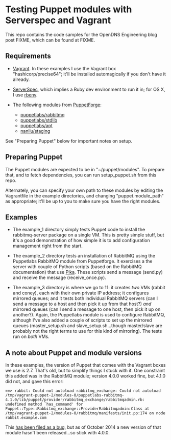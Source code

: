 # Testing Puppet modules with Serverspec and Vagrant

This repo contains the code samples for the OpenDNS Engineering blog
post FIXME, which can be found at FIXME.

## Requirements

* [Vagrant](http://downloads.vagrantup.com/).  In these examples I use
  the Vagrant box "hashicorp/precise64"; it'll be installed
  automagically if you don't have it already.
* [ServerSpec](http://serverspec.org), which implies a Ruby dev
  environment to run it in; for OS X, I use
  [rbenv](https://github.com/sstephenson/rbenv).
* The following modules from
  [PuppetForge](https://forge.puppetlabs.com):

  * [puppetlabs/rabbitmq](https://forge.puppetlabs.com/puppetlabs/rabbitmq)
  * [puppetlabs/stdlib](https://forge.puppetlabs.com/puppetlabs/stdlib)
  * [puppetlabs/apt](https://forge.puppetlabs.com/puppetlabs/apt)
  * [nanliu/staging](https://forge.puppetlabs.com/nanliu/staging)

See "Preparing Puppet" below for important notes on setup.

## Preparing Puppet

The Puppet modules are expected to be in "~/puppet/modules".  To
prepare that, and to fetch dependencies, you can run setup_puppet.sh
from this repo.

Alternately, you can specify your own path to these modules by editing
the Vagrantfile in the example directories, and changing
"puppet.module_path" as appropriate; it'll be up to you to make sure
you have the right modules.

## Examples

* The example_1 directory simply tests Puppet code to install the
  rabbitmq-server package on a single VM.  This is pretty simple
  stuff, but it's a good demonstration of how simple it is to add
  configuration management right from the start.

* The example_2 directory tests an installation of RabbitMQ using the
  Puppetlabs RabbitMQ module from Puppetforge.  It exercises a the
  server with couple of Python scripts (based on the RabbitMQ
  documentation) that use
  [Pika](https://pika.readthedocs.org/en/0.9.14/).  These scripts send
  a message (send.py) and receive the message (receive_once.py).

* The example_3 directory is where we go to 11: it creates *two* VMs
  (rabbit and coney), each with their own private IP address; it
  configures mirrored queues; and it tests both individual RabbitMQ
  servers (can I send a message to a host and then pick it up from
  that host?) *and* mirrored queues (can I send a message to one host,
  then pick it up on another?).  Again, the Puppetlabs module is used
  to configure RabbitMQ, although I've also added a couple of scripts
  to set up the mirrored queues (master_setup.sh and
  slave_setup.sh...though master/slave are probably not the right
  terms to use for this kind of mirroring).  The tests run on *both*
  VMs.

## A note about Puppet and module versions

In these examples, the version of Puppet that comes with the Vagrant
boxes we use is 2.7.  That's old, but to simplify things I stuck with
it.  One constraint this added was in the RabbitMQ module;  version
4.0.0 worked fine, but 4.1.0 did not, and gave this error:

```
==> rabbit: Could not autoload rabbitmq_exchange: Could not autoload /tmp/vagrant-puppet-2/modules-0/puppetlabs-rabbitmq-4.1.0/lib/puppet/provider/rabbitmq_exchange/rabbitmqadmin.rb: undefined method `has_command' for Puppet::Type::Rabbitmq_exchange::ProviderRabbitmqadmin:Class at /tmp/vagrant-puppet-2/modules-0/rabbitmq/manifests/init.pp:174 on node rabbit.example.com
````

This
[has been filed as a bug](https://tickets.puppetlabs.com/browse/MODULES-1411),
but as of October 2014 a new version of that module hasn't been
released...so stick with 4.0.0.
